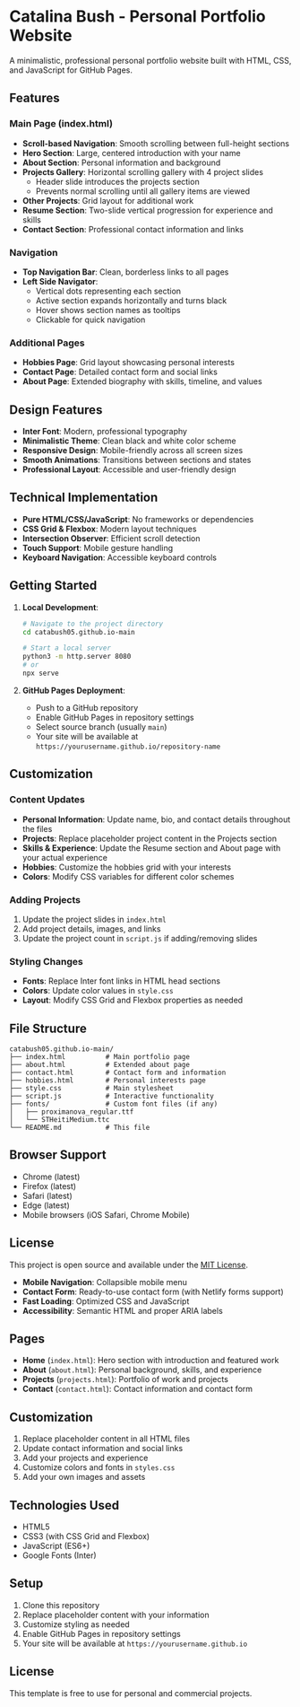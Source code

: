 # Catalina Bush - Personal Portfolio Website

A minimalistic, professional personal portfolio website built with HTML, CSS, and JavaScript for GitHub Pages.

## Features

### Main Page (index.html)
- **Scroll-based Navigation**: Smooth scrolling between full-height sections
- **Hero Section**: Large, centered introduction with your name
- **About Section**: Personal information and background
- **Projects Gallery**: Horizontal scrolling gallery with 4 project slides
  - Header slide introduces the projects section
  - Prevents normal scrolling until all gallery items are viewed
- **Other Projects**: Grid layout for additional work
- **Resume Section**: Two-slide vertical progression for experience and skills
- **Contact Section**: Professional contact information and links

### Navigation
- **Top Navigation Bar**: Clean, borderless links to all pages
- **Left Side Navigator**: 
  - Vertical dots representing each section
  - Active section expands horizontally and turns black
  - Hover shows section names as tooltips
  - Clickable for quick navigation

### Additional Pages
- **Hobbies Page**: Grid layout showcasing personal interests
- **Contact Page**: Detailed contact form and social links  
- **About Page**: Extended biography with skills, timeline, and values

## Design Features

- **Inter Font**: Modern, professional typography
- **Minimalistic Theme**: Clean black and white color scheme
- **Responsive Design**: Mobile-friendly across all screen sizes
- **Smooth Animations**: Transitions between sections and states
- **Professional Layout**: Accessible and user-friendly design

## Technical Implementation

- **Pure HTML/CSS/JavaScript**: No frameworks or dependencies
- **CSS Grid & Flexbox**: Modern layout techniques
- **Intersection Observer**: Efficient scroll detection
- **Touch Support**: Mobile gesture handling
- **Keyboard Navigation**: Accessible keyboard controls

## Getting Started

1. **Local Development**:
   ```bash
   # Navigate to the project directory
   cd catabush05.github.io-main
   
   # Start a local server
   python3 -m http.server 8080
   # or
   npx serve
   ```

2. **GitHub Pages Deployment**:
   - Push to a GitHub repository
   - Enable GitHub Pages in repository settings
   - Select source branch (usually `main`)
   - Your site will be available at `https://yourusername.github.io/repository-name`

## Customization

### Content Updates
- **Personal Information**: Update name, bio, and contact details throughout the files
- **Projects**: Replace placeholder project content in the Projects section
- **Skills & Experience**: Update the Resume section and About page with your actual experience
- **Hobbies**: Customize the hobbies grid with your interests
- **Colors**: Modify CSS variables for different color schemes

### Adding Projects
1. Update the project slides in `index.html`
2. Add project details, images, and links
3. Update the project count in `script.js` if adding/removing slides

### Styling Changes
- **Fonts**: Replace Inter font links in HTML head sections
- **Colors**: Update color values in `style.css`
- **Layout**: Modify CSS Grid and Flexbox properties as needed

## File Structure

```
catabush05.github.io-main/
├── index.html          # Main portfolio page
├── about.html          # Extended about page
├── contact.html        # Contact form and information
├── hobbies.html        # Personal interests page
├── style.css           # Main stylesheet
├── script.js           # Interactive functionality
├── fonts/              # Custom font files (if any)
│   ├── proximanova_regular.ttf
│   └── STHeitiMedium.ttc
└── README.md           # This file
```

## Browser Support

- Chrome (latest)
- Firefox (latest)
- Safari (latest)
- Edge (latest)
- Mobile browsers (iOS Safari, Chrome Mobile)

## License

This project is open source and available under the [MIT License](LICENSE).
- **Mobile Navigation**: Collapsible mobile menu
- **Contact Form**: Ready-to-use contact form (with Netlify forms support)
- **Fast Loading**: Optimized CSS and JavaScript
- **Accessibility**: Semantic HTML and proper ARIA labels

## Pages

- **Home** (`index.html`): Hero section with introduction and featured work
- **About** (`about.html`): Personal background, skills, and experience
- **Projects** (`projects.html`): Portfolio of work and projects
- **Contact** (`contact.html`): Contact information and contact form

## Customization

1. Replace placeholder content in all HTML files
2. Update contact information and social links
3. Add your projects and experience
4. Customize colors and fonts in `styles.css`
5. Add your own images and assets

## Technologies Used

- HTML5
- CSS3 (with CSS Grid and Flexbox)
- JavaScript (ES6+)
- Google Fonts (Inter)

## Setup

1. Clone this repository
2. Replace placeholder content with your information
3. Customize styling as needed
4. Enable GitHub Pages in repository settings
5. Your site will be available at `https://yourusername.github.io`

## License

This template is free to use for personal and commercial projects.
